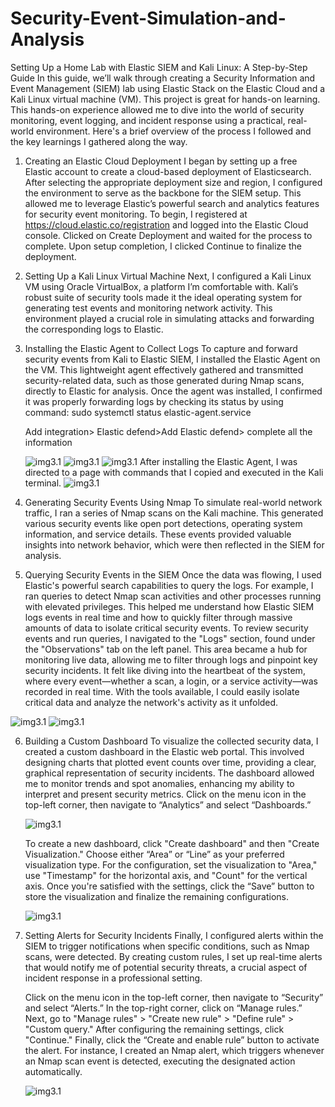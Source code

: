 # Security-Event-Simulation-and-Analysis
Setting Up a Home Lab with Elastic SIEM and Kali Linux: A Step-by-Step Guide
In this guide, we’ll walk through creating a Security Information and Event Management (SIEM) lab using Elastic Stack on the Elastic Cloud and a Kali Linux virtual machine (VM). This project is great for hands-on learning. This hands-on experience allowed me to dive into the world of security monitoring, event logging, and incident response using a practical, real-world environment. Here's a brief overview of the process I followed and the key learnings I gathered along the way.

1. Creating an Elastic Cloud Deployment
I began by setting up a free Elastic account to create a cloud-based deployment of Elasticsearch. After selecting the appropriate deployment size and region, I configured the environment to serve as the backbone for the SIEM setup. This allowed me to leverage Elastic’s powerful search and analytics features for security event monitoring.
To begin, I registered at https://cloud.elastic.co/registration and logged into the Elastic Cloud console.
Clicked on Create Deployment and waited for the process to complete.
Upon setup completion, I clicked Continue to finalize the deployment.


2. Setting Up a Kali Linux Virtual Machine
Next, I configured a Kali Linux VM using Oracle VirtualBox, a platform I’m comfortable with. Kali’s robust suite of security tools made it the ideal operating system for generating test events and monitoring network activity. This environment played a crucial role in simulating attacks and forwarding the corresponding logs to Elastic.

3. Installing the Elastic Agent to Collect Logs
To capture and forward security events from Kali to Elastic SIEM, I installed the Elastic Agent on the VM. This lightweight agent effectively gathered and transmitted security-related data, such as those generated during Nmap scans, directly to Elastic for analysis.
   Once the agent was installed, I confirmed it was properly forwarding logs by checking its status by using command: sudo systemctl status elastic-agent.service 




     Add integration> Elastic defend>Add Elastic defend> complete all the information

    ![img3.1](/Images/3.1.png)
    ![img3.1](/Images/3.2.png)
    ![img3.1](/Images/3.3.png)
     After installing the Elastic Agent, I was directed to a page with commands that I copied and executed in the Kali terminal.
     ![img3.1](/Images/3.4.png)


4. Generating Security Events Using Nmap
To simulate real-world network traffic, I ran a series of Nmap scans on the Kali machine. This generated various security events like open port detections, operating system information, and service details. These events provided valuable insights into network behavior, which were then reflected in the SIEM for analysis.
5. Querying Security Events in the SIEM
Once the data was flowing, I used Elastic's powerful search capabilities to query the logs. For example, I ran queries to detect Nmap scan activities and other processes running with elevated privileges. This helped me understand how Elastic SIEM logs events in real time and how to quickly filter through massive amounts of data to isolate critical security events.
To review security events and run queries, I navigated to the "Logs" section, found under the "Observations" tab on the left panel. This area became a hub for monitoring live data, allowing me to filter through logs and pinpoint key security incidents. It felt like diving into the heartbeat of the system, where every event—whether a scan, a login, or a service activity—was recorded in real time. With the tools available, I could easily isolate critical data and analyze the network's activity as it unfolded.

![img3.1](/Images/5.1.png)
![img3.1](/Images/5.2.png)




6. Building a Custom Dashboard
To visualize the collected security data, I created a custom dashboard in the Elastic web portal. This involved designing charts that plotted event counts over time, providing a clear, graphical representation of security incidents. The dashboard allowed me to monitor trends and spot anomalies, enhancing my ability to interpret and present security metrics.
Click on the menu icon in the top-left corner, then navigate to “Analytics” and select “Dashboards.”

    ![img3.1](/Images/6.1.png)




    To create a new dashboard, click "Create dashboard" and then "Create Visualization." Choose either “Area” or “Line” as your preferred visualization type. For the configuration, set the visualization to 
    "Area," use "Timestamp" for the horizontal axis, and "Count" for the vertical axis.
    Once you're satisfied with the settings, click the “Save” button to store the visualization and finalize the remaining configurations.

    ![img3.1](/Images/6.2.png)





7. Setting Alerts for Security Incidents
Finally, I configured alerts within the SIEM to trigger notifications when specific conditions, such as Nmap scans, were detected. By creating custom rules, I set up real-time alerts that would notify me of potential security threats, a crucial aspect of incident response in a professional setting.



    Click on the menu icon in the top-left corner, then navigate to “Security” and select “Alerts.” In the top-right corner, click on “Manage rules.”
    Next, go to "Manage rules" > "Create new rule" > "Define rule" > "Custom query."
    After configuring the remaining settings, click "Continue."
    Finally, click the “Create and enable rule” button to activate the alert.
    For instance, I created an Nmap alert, which triggers whenever an Nmap scan event is detected, executing the designated action automatically.

    ![img3.1](/Images/7.1.png)






















